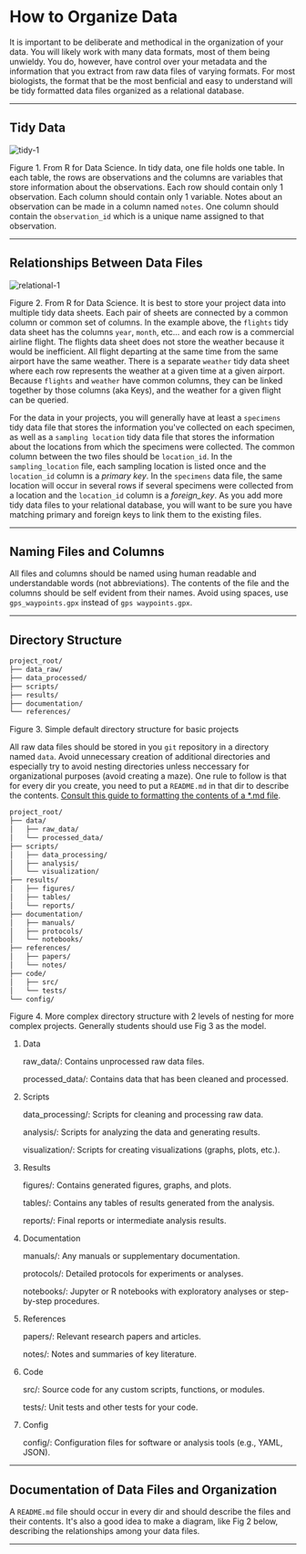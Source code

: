 # How to Organize Data

It is important to be deliberate and methodical in the organization of your data.  You will likely work with many data formats, most of them being unwieldy.  You do, however, have control over your metadata and the information that you extract from raw data files of varying formats.  For most biologists, the format that be the most benficial and easy to understand will be tidy formatted data files organized as a relational database.

---

## Tidy Data

![tidy-1](https://github.com/Ph-IRES/2024_LastName_ProjName/assets/12803659/b3c8f084-9b89-405b-8bd2-1b02e0acf8f0)

Figure 1.  From R for Data Science.  In tidy data, one file holds one table. In each table, the rows are observations and the columns are variables that store information about the observations.  Each row should contain only 1 observation.  Each column should contain only 1 variable.  Notes about an observation can be made in a column named `notes`.  One column should contain the `observation_id` which is a unique name assigned to that observation.

---

## Relationships Between Data Files

![relational-1](https://d33wubrfki0l68.cloudfront.net/245292d1ea724f6c3fd8a92063dcd7bfb9758d02/5751b/diagrams/relational-nycflights.png)

Figure 2. From R for Data Science. It is best to store your project data into multiple tidy data sheets.  Each pair of sheets are connected by a common column or common set of columns. In the example above, the `flights` tidy data sheet has the columns `year`, `month`, etc...  and each row is a commercial airline flight.  The flights data sheet does not store the weather because it would be inefficient.  All flight departing at the same time from the same airport have the same weather.  There is a separate `weather` tidy data sheet where each row represents the weather at a given time at a given airport.  Because `flights` and `weather` have common columns, they can be linked together by those columns (aka Keys), and the weather for a given flight can be queried. 

For the data in your projects, you will generally have at least a `specimens` tidy data file that stores the information you've collected on each specimen, as well as a `sampling location` tidy data file that stores the information about the locations from which the specimens were collected.  The common column between the two files should be `location_id`. In the `sampling_location` file, each sampling location is listed once and the `location_id` column is a *primary key*.  In the `specimens` data file, the same location will occur in several rows if several specimens were collected from a location and the `location_id` column is a *foreign_key*.  As you add more tidy data files to your relational database, you will want to be sure you have matching primary and foreign keys to link them to the existing files.

---

## Naming Files and Columns

All files and columns should be named using human readable and understandable words (not abbreviations).  The contents of the file and the columns should be self evident from their names.  Avoid using spaces, use `gps_waypoints.gpx` instead of `gps waypoints.gpx`.

---

## Directory Structure

``` css
project_root/
├── data_raw/
├── data_processed/
├── scripts/
├── results/
├── documentation/
└── references/
```
Figure 3. Simple default directory structure for basic projects

All raw data files should be stored in you `git` repository in a directory named `data`.  Avoid unnecessary creation of additional directories and especially try to avoid nesting directories unless neccessary for organizational purposes (avoid creating a maze).  One rule to follow is that for every dir you create, you need to put a `README.md` in that dir to describe the contents. [Consult this guide to formatting the contents of a *.md file](https://docs.github.com/en/get-started/writing-on-github/getting-started-with-writing-and-formatting-on-github/basic-writing-and-formatting-syntax).

``` css
project_root/
├── data/
│   ├── raw_data/
│   └── processed_data/
├── scripts/
│   ├── data_processing/
│   ├── analysis/
│   └── visualization/
├── results/
│   ├── figures/
│   ├── tables/
│   └── reports/
├── documentation/
│   ├── manuals/
│   ├── protocols/
│   └── notebooks/
├── references/
│   ├── papers/
│   └── notes/
├── code/
│   ├── src/
│   └── tests/
└── config/
```
Figure 4. More complex directory structure with 2 levels of nesting for more complex projects.  Generally students should use Fig 3 as the model.

1. Data

    raw_data/: Contains unprocessed raw data files.
   
    processed_data/: Contains data that has been cleaned and processed.

3. Scripts

    data_processing/: Scripts for cleaning and processing raw data.
   
    analysis/: Scripts for analyzing the data and generating results.
   
    visualization/: Scripts for creating visualizations (graphs, plots, etc.).

5. Results

    figures/: Contains generated figures, graphs, and plots.
   
    tables/: Contains any tables of results generated from the analysis.
   
    reports/: Final reports or intermediate analysis results.

7. Documentation

    manuals/: Any manuals or supplementary documentation.
   
    protocols/: Detailed protocols for experiments or analyses.
   
    notebooks/: Jupyter or R notebooks with exploratory analyses or step-by-step procedures.

9. References

    papers/: Relevant research papers and articles.
   
    notes/: Notes and summaries of key literature.

11. Code

    src/: Source code for any custom scripts, functions, or modules.
    
    tests/: Unit tests and other tests for your code.

13. Config

    config/: Configuration files for software or analysis tools (e.g., YAML, JSON).
   
---

## Documentation of Data Files and Organization

A `README.md` file should occur in every dir and should describe the files and their contents.  It's also a good idea to make a diagram, like Fig 2 below, describing the relationships among your data files.


---

